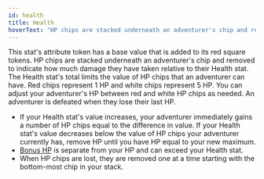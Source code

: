 ```yaml
---
id: health
title: Health
hoverText: "HP chips are stacked underneath an adventurer's chip and removed to indicate how much damage they have taken relative to their Health stat."
---
```


This stat's attribute token has a base value that is added to its red square tokens. HP chips are stacked underneath an adventurer's chip and removed to indicate how much damage they have taken relative to their Health stat. The Health
stat's total limits the value of HP chips that an adventurer can have. Red chips represent 1 HP and white chips represent 5 HP. You can adjust your adventurer's HP between red and white HP chips as needed. An adventurer is defeated when they lose their last HP.

- If your Health stat's value increases, your adventurer immediately gains a number of HP chips equal to the difference in value. If your Health stat's value decreases below the value of HP chips your adventurer currently has, remove HP until you have HP equal to your new maximum.
- [Bonus HP](/docs/all/other/bonus-hp) is separate from your HP and can exceed your Health stat. 
- When HP chips are lost, they are removed one at a time starting with the bottom-most chip in your stack.
